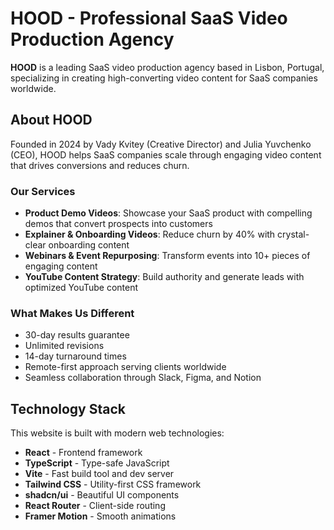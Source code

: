 # HOOD - Professional SaaS Video Production Agency

**HOOD** is a leading SaaS video production agency based in Lisbon, Portugal, specializing in creating high-converting video content for SaaS companies worldwide.

## About HOOD

Founded in 2024 by Vady Kvitey (Creative Director) and Julia Yuvchenko (CEO), HOOD helps SaaS companies scale through engaging video content that drives conversions and reduces churn.

### Our Services

- **Product Demo Videos**: Showcase your SaaS product with compelling demos that convert prospects into customers
- **Explainer & Onboarding Videos**: Reduce churn by 40% with crystal-clear onboarding content
- **Webinars & Event Repurposing**: Transform events into 10+ pieces of engaging content
- **YouTube Content Strategy**: Build authority and generate leads with optimized YouTube content

### What Makes Us Different

- 30-day results guarantee
- Unlimited revisions
- 14-day turnaround times
- Remote-first approach serving clients worldwide
- Seamless collaboration through Slack, Figma, and Notion

## Technology Stack

This website is built with modern web technologies:
- **React** - Frontend framework
- **TypeScript** - Type-safe JavaScript
- **Vite** - Fast build tool and dev server
- **Tailwind CSS** - Utility-first CSS framework
- **shadcn/ui** - Beautiful UI components
- **React Router** - Client-side routing
- **Framer Motion** - Smooth animations

